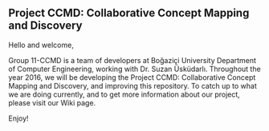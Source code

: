 ## Project CCMD: Collaborative Concept Mapping and Discovery

Hello and welcome,

Group 11-CCMD is a team of developers at Boğaziçi University Department of Computer Engineering, working with Dr. Suzan Üsküdarlı. Throughout the year 2016, we will be developing the Project CCMD: Collaborative Concept Mapping and Discovery, and improving this repository. To catch up to what we are doing currently, and to get more information about our project, please visit our Wiki page.

Enjoy!

